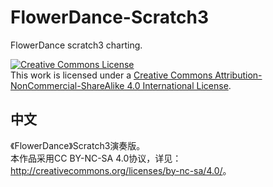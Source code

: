 # FlowerDance-Scratch3
FlowerDance scratch3 charting.

<a rel="license" href="http://creativecommons.org/licenses/by-nc-sa/4.0/"><img alt="Creative Commons License" style="border-width:0" src="https://i.creativecommons.org/l/by-nc-sa/4.0/88x31.png" /></a><br />This work is licensed under a <a rel="license" href="http://creativecommons.org/licenses/by-nc-sa/4.0/">Creative Commons Attribution-NonCommercial-ShareAlike 4.0 International License</a>.

## 中文
《FlowerDance》Scratch3演奏版。</br>
本作品采用CC BY-NC-SA 4.0协议，详见：<a target="_blank" href=http://creativecommons.org/licenses/by-nc-sa/4.0/>http://creativecommons.org/licenses/by-nc-sa/4.0/</a>。
